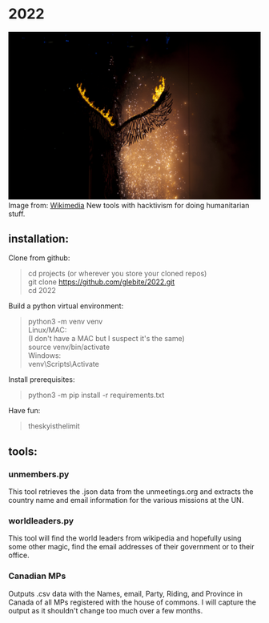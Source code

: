 # 2022
![Quqnus](The_phoenix_rises.jpg)
Image from: [Wikimedia](https://commons.wikimedia.org/wiki/File:The_phoenix_rises.jpg)
New tools with hacktivism for doing humanitarian stuff. 

## installation:  
Clone from github:  
> cd projects (or wherever you store your cloned repos)  
> git clone https://github.com/glebite/2022.git  
> cd 2022

Build a python virtual environment:  
> python3 -m venv venv  
Linux/MAC:  
(I don't have a MAC but I suspect it's the same)  
> source venv/bin/activate  
Windows:  
> venv\Scripts\Activate  

Install prerequisites:  
> python3 -m pip install -r requirements.txt  

Have fun:  
> theskyisthelimit  

## tools:  
  
### unmembers.py  
This tool retrieves the .json data from the unmeetings.org and extracts
the country name and email information for the various missions at the UN.  
  
  
### worldleaders.py  
This tool will find the world leaders from wikipedia and hopefully using some
other magic, find the email addresses of their government or to their office.  

### Canadian MPs  
Outputs .csv data with the Names, email, Party, Riding, and Province in Canada
of all MPs registered with the house of commons.  I will capture the output
as it shouldn't change too much over a few months.  


